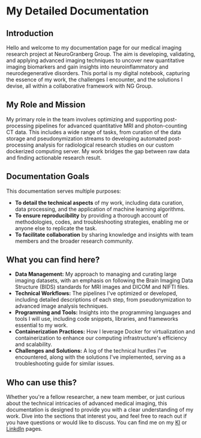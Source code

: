 # My Detailed Documentation

## Introduction

Hello and welcome to my documentation page for our medical imaging research project at NeuroGranberg Group. The aim is developing, validating, and applying advanced imaging techniques to uncover new quantitative imaging biomarkers and gain insights into neuroinflammatory and neurodegenerative disorders. This portal is my digital notebook, capturing the essence of my work, the challenges I encounter, and the solutions I devise, all within a collaborative framework with NG Group.

## My Role and Mission

My primary role in the team involves optimizing and supporting post-processing pipelines for advanced quantitative MRI and photon-counting CT data. This includes a wide range of tasks, from curation of the data storage and pseudonymization streams to developing automated post-processing analysis for radiological research studies on our custom dockerized computing server. My work bridges the gap between raw data and finding actionable research result.

## Documentation Goals

This documentation serves multiple purposes:

- **To detail the technical aspects** of my work, including data curation, data processing, and the application of machine learning algorithms.
- **To ensure reproducibility** by providing a thorough account of methodologies, codes, and troubleshooting strategies, enabling me or anyone else to replicate the task.
- **To facilitate collaboration** by sharing knowledge and insights with team members and the broader research community.

## What you can find here?

- **Data Management:** My approach to managing and curating large imaging datasets, with an emphasis on following the Brain Imaging Data Structure (BIDS) standards for MRI images and DICOM and NIFTI files.
- **Technical Workflows:** The pipelines I've optimized or developed, including detailed descriptions of each step, from pseudonymization to advanced image analysis techniques.
- **Programming and Tools:** Insights into the programming languages and tools I will use, including code snippets, libraries, and frameworks essential to my work.
- **Containerization Practices:** How I leverage Docker for virtualization and containerization to enhance our computing infrastructure's efficiency and scalability.
- **Challenges and Solutions:** A log of the technical hurdles I've encountered, along with the solutions I've implemented, serving as a troubleshooting guide for similar issues.

## Who can use this?

Whether you're a fellow researcher, a new team member, or just curious about the technical intricacies of advanced medical imaging, this documentation is designed to provide you with a clear understanding of my work. Dive into the sections that interest you, and feel free to reach out if you have questions or would like to discuss. You can find me on my [KI](https://ki.se/personer/nima-chamyani) or [LinkdIn](https://www.linkedin.com/in/nima-chamyani) pages.
